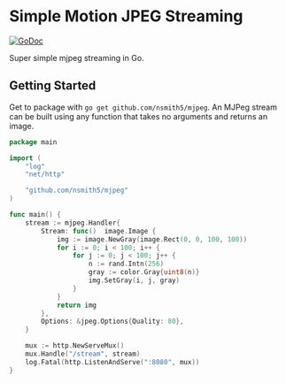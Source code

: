 # Simple Motion JPEG Streaming

[![GoDoc](https://godoc.org/github.com/nsmith5/mjpeg?status.svg)](https://godoc.org/github.com/nsmith5/mjpeg)

Super simple mjpeg streaming in Go.

## Getting Started

Get to package with `go get github.com/nsmith5/mjpeg`. An MJPeg stream
can be built using any function that takes no arguments and returns an image.

```go
package main

import (
    "log"
    "net/http"

    "github.com/nsmith5/mjpeg"
)

func main() {
    stream := mjpeg.Handler{
        Stream: func()  image.Image {
            img := image.NewGray(image.Rect(0, 0, 100, 100))
            for i := 0; i < 100; i++ {
                for j := 0; j < 100; j++ {
                    n := rand.Intn(256)
                    gray := color.Gray{uint8(n)}
                    img.SetGray(i, j, gray)
                }
            }
            return img
        },
        Options: &jpeg.Options{Quality: 80},
    }

    mux := http.NewServeMux()
    mux.Handle("/stream", stream)
    log.Fatal(http.ListenAndServe(":8080", mux))
}
```

